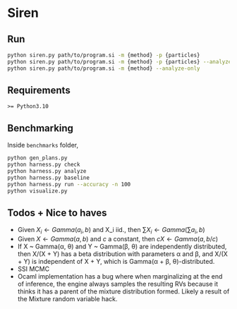 # Siren

## Run
```bash
python siren.py path/to/program.si -m {method} -p {particles}
python siren.py path/to/program.si -m {method} -p {particles} --analyze
python siren.py path/to/program.si -m {method} --analyze-only
```

## Requirements
`>= Python3.10`

## Benchmarking
Inside `benchmarks` folder,
```bash
python gen_plans.py
python harness.py check
python harness.py analyze
python harness.py baseline
python harness.py run --accuracy -n 100
python visualize.py
```

## Todos + Nice to haves
- Given $X_i \leftarrow Gamma(a_i, b)$ and X_i iid., then $\sum X_i \leftarrow Gamma(\sum a_i, b)$
- Given $X \leftarrow Gamma(a, b)$ and $c$ a constant, then $cX \leftarrow Gamma(a, b/c)$
- If X ~ Gamma(α, θ) and Y ~ Gamma(β, θ) are independently distributed, then X/(X + Y) has a beta distribution with parameters α and β, and X/(X + Y) is independent of X + Y, which is Gamma(α + β, θ)-distributed.
- SSI MCMC
- Ocaml implementation has a bug where when marginalizing at the end of inference, the engine always samples the resulting RVs because it thinks it has a parent of the mixture distribution formed. Likely a result of the Mixture random variable hack. 